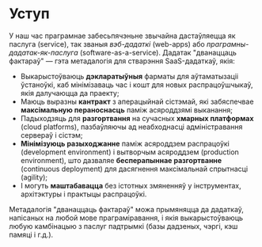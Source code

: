 Уступ
=====

У наш час праграмнае забесьпячэньне звычайна дастаўляецца як паслуга (service), так званыя *вэб-дадаткі* (web-apps) або *праграмны-дадатак-як-паслуга* (software-as-a-service). Дадатак "дванаццаць фактараў" — гэта метадалогія  для стварэння SaaS-дадаткаў, якія:

* Выкарыстоўваюць **дэкларатыўныя** фарматы для аўтаматызаціі ўстаноўкі, каб мінімізаваць час і кошт для новых распрацоўшчыкаў, якія далучаюцца да праекту;
* Маюць выразны **кантракт** з аперацыйнай сістэмай, які забяспечвае **максімальную пераноснасць** паміж асяроддзямі выканання;
* Падыходзяць для **разгортвання** на сучасных **хмарных платформах** (cloud platforms), пазбаўляючы ад неабходнасці адміністравання сервераў і сістэм;
* **Мінімізуюць разыходжанне** паміж асяроддзем распрацоўкі (development environment) і вытворчым асяроддзем (production environment), што дазваляе **бесперапыннае разгортванне** (continuous deployment) для дасягнення максімальнай спрытнасці (agility);
* І могуть **маштабавацца** без істотных змяненняў у інструментах, архітэктуры і практыцы распрацоўкі.

Метадалогія "дванаццаць фактараў" можа прымяняцца да дадаткаў, напісаных на любой мове праграміравання, і якія выкарыстоўваюць любую камбінацыю з паслуг падтрымкі (базы дадзеных, чэргі, кэш памяці і г.д.).
